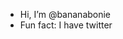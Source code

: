 - Hi, I’m @bananabonie
- Fun fact: I have twitter

<!---
bananabonie/bananabonie is a ✨ special ✨ repository because its `README.md` (this file) appears on your GitHub profile.
You can click the Preview link to take a look at your changes.
--->
